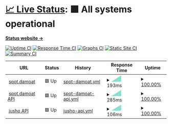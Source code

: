 # [📈 Live Status](https://Adsenser.github.io/upptime): <!--live status--> **🟩 All systems operational**

[**Status website →**](https://Adsenser.github.io/upptime)

[![Uptime CI](https://github.com/Adsenser/upptime/workflows/Uptime%20CI/badge.svg)](https://github.com/Adsenser/upptime/actions?query=workflow%3A%22Uptime+CI%22)
[![Response Time CI](https://github.com/Adsenser/upptime/workflows/Response%20Time%20CI/badge.svg)](https://github.com/Adsenser/upptime/actions?query=workflow%3A%22Response+Time+CI%22)
[![Graphs CI](https://github.com/Adsenser/upptime/workflows/Graphs%20CI/badge.svg)](https://github.com/Adsenser/upptime/actions?query=workflow%3A%22Graphs+CI%22)
[![Static Site CI](https://github.com/Adsenser/upptime/workflows/Static%20Site%20CI/badge.svg)](https://github.com/Adsenser/upptime/actions?query=workflow%3A%22Static+Site+CI%22)
[![Summary CI](https://github.com/Adsenser/upptime/workflows/Summary%20CI/badge.svg)](https://github.com/Adsenser/upptime/actions?query=workflow%3A%22Summary+CI%22)

<!--start: status pages-->
<!-- This summary is generated by Upptime (https://github.com/upptime/upptime) -->
<!-- Do not edit this manually, your changes will be overwritten -->
<!-- prettier-ignore -->
| URL | Status | History | Response Time | Uptime |
| --- | ------ | ------- | ------------- | ------ |
| <img alt="" src="https://icons.duckduckgo.com/ip3/spot.damoat.com.ico" height="13"> [spot.damoat](https://spot.damoat.com/) | 🟩 Up | [spot-damoat.yml](https://github.com/Adsenser/upptime/commits/HEAD/history/spot-damoat.yml) | <details><summary><img alt="Response time graph" src="./graphs/spot-damoat/response-time-week.png" height="20"> 193ms</summary><br><a href="https://Adsenser.github.io/upptime/history/spot-damoat"><img alt="Response time 193" src="https://img.shields.io/endpoint?url=https%3A%2F%2Fraw.githubusercontent.com%2FAdsenser%2Fupptime%2FHEAD%2Fapi%2Fspot-damoat%2Fresponse-time.json"></a><br><a href="https://Adsenser.github.io/upptime/history/spot-damoat"><img alt="24-hour response time 193" src="https://img.shields.io/endpoint?url=https%3A%2F%2Fraw.githubusercontent.com%2FAdsenser%2Fupptime%2FHEAD%2Fapi%2Fspot-damoat%2Fresponse-time-day.json"></a><br><a href="https://Adsenser.github.io/upptime/history/spot-damoat"><img alt="7-day response time 193" src="https://img.shields.io/endpoint?url=https%3A%2F%2Fraw.githubusercontent.com%2FAdsenser%2Fupptime%2FHEAD%2Fapi%2Fspot-damoat%2Fresponse-time-week.json"></a><br><a href="https://Adsenser.github.io/upptime/history/spot-damoat"><img alt="30-day response time 193" src="https://img.shields.io/endpoint?url=https%3A%2F%2Fraw.githubusercontent.com%2FAdsenser%2Fupptime%2FHEAD%2Fapi%2Fspot-damoat%2Fresponse-time-month.json"></a><br><a href="https://Adsenser.github.io/upptime/history/spot-damoat"><img alt="1-year response time 193" src="https://img.shields.io/endpoint?url=https%3A%2F%2Fraw.githubusercontent.com%2FAdsenser%2Fupptime%2FHEAD%2Fapi%2Fspot-damoat%2Fresponse-time-year.json"></a></details> | <details><summary><a href="https://Adsenser.github.io/upptime/history/spot-damoat">100.00%</a></summary><a href="https://Adsenser.github.io/upptime/history/spot-damoat"><img alt="All-time uptime 100.00%" src="https://img.shields.io/endpoint?url=https%3A%2F%2Fraw.githubusercontent.com%2FAdsenser%2Fupptime%2FHEAD%2Fapi%2Fspot-damoat%2Fuptime.json"></a><br><a href="https://Adsenser.github.io/upptime/history/spot-damoat"><img alt="24-hour uptime 100.00%" src="https://img.shields.io/endpoint?url=https%3A%2F%2Fraw.githubusercontent.com%2FAdsenser%2Fupptime%2FHEAD%2Fapi%2Fspot-damoat%2Fuptime-day.json"></a><br><a href="https://Adsenser.github.io/upptime/history/spot-damoat"><img alt="7-day uptime 100.00%" src="https://img.shields.io/endpoint?url=https%3A%2F%2Fraw.githubusercontent.com%2FAdsenser%2Fupptime%2FHEAD%2Fapi%2Fspot-damoat%2Fuptime-week.json"></a><br><a href="https://Adsenser.github.io/upptime/history/spot-damoat"><img alt="30-day uptime 100.00%" src="https://img.shields.io/endpoint?url=https%3A%2F%2Fraw.githubusercontent.com%2FAdsenser%2Fupptime%2FHEAD%2Fapi%2Fspot-damoat%2Fuptime-month.json"></a><br><a href="https://Adsenser.github.io/upptime/history/spot-damoat"><img alt="1-year uptime 100.00%" src="https://img.shields.io/endpoint?url=https%3A%2F%2Fraw.githubusercontent.com%2FAdsenser%2Fupptime%2FHEAD%2Fapi%2Fspot-damoat%2Fuptime-year.json"></a></details>
| <img alt="" src="https://icons.duckduckgo.com/ip3/api-spot.damoat.com.ico" height="13"> [spot.damoat API](https://api-spot.damoat.com/server.php?initial=true) | 🟩 Up | [spot-damoat-api.yml](https://github.com/Adsenser/upptime/commits/HEAD/history/spot-damoat-api.yml) | <details><summary><img alt="Response time graph" src="./graphs/spot-damoat-api/response-time-week.png" height="20"> 285ms</summary><br><a href="https://Adsenser.github.io/upptime/history/spot-damoat-api"><img alt="Response time 285" src="https://img.shields.io/endpoint?url=https%3A%2F%2Fraw.githubusercontent.com%2FAdsenser%2Fupptime%2FHEAD%2Fapi%2Fspot-damoat-api%2Fresponse-time.json"></a><br><a href="https://Adsenser.github.io/upptime/history/spot-damoat-api"><img alt="24-hour response time 285" src="https://img.shields.io/endpoint?url=https%3A%2F%2Fraw.githubusercontent.com%2FAdsenser%2Fupptime%2FHEAD%2Fapi%2Fspot-damoat-api%2Fresponse-time-day.json"></a><br><a href="https://Adsenser.github.io/upptime/history/spot-damoat-api"><img alt="7-day response time 285" src="https://img.shields.io/endpoint?url=https%3A%2F%2Fraw.githubusercontent.com%2FAdsenser%2Fupptime%2FHEAD%2Fapi%2Fspot-damoat-api%2Fresponse-time-week.json"></a><br><a href="https://Adsenser.github.io/upptime/history/spot-damoat-api"><img alt="30-day response time 285" src="https://img.shields.io/endpoint?url=https%3A%2F%2Fraw.githubusercontent.com%2FAdsenser%2Fupptime%2FHEAD%2Fapi%2Fspot-damoat-api%2Fresponse-time-month.json"></a><br><a href="https://Adsenser.github.io/upptime/history/spot-damoat-api"><img alt="1-year response time 285" src="https://img.shields.io/endpoint?url=https%3A%2F%2Fraw.githubusercontent.com%2FAdsenser%2Fupptime%2FHEAD%2Fapi%2Fspot-damoat-api%2Fresponse-time-year.json"></a></details> | <details><summary><a href="https://Adsenser.github.io/upptime/history/spot-damoat-api">100.00%</a></summary><a href="https://Adsenser.github.io/upptime/history/spot-damoat-api"><img alt="All-time uptime 100.00%" src="https://img.shields.io/endpoint?url=https%3A%2F%2Fraw.githubusercontent.com%2FAdsenser%2Fupptime%2FHEAD%2Fapi%2Fspot-damoat-api%2Fuptime.json"></a><br><a href="https://Adsenser.github.io/upptime/history/spot-damoat-api"><img alt="24-hour uptime 100.00%" src="https://img.shields.io/endpoint?url=https%3A%2F%2Fraw.githubusercontent.com%2FAdsenser%2Fupptime%2FHEAD%2Fapi%2Fspot-damoat-api%2Fuptime-day.json"></a><br><a href="https://Adsenser.github.io/upptime/history/spot-damoat-api"><img alt="7-day uptime 100.00%" src="https://img.shields.io/endpoint?url=https%3A%2F%2Fraw.githubusercontent.com%2FAdsenser%2Fupptime%2FHEAD%2Fapi%2Fspot-damoat-api%2Fuptime-week.json"></a><br><a href="https://Adsenser.github.io/upptime/history/spot-damoat-api"><img alt="30-day uptime 100.00%" src="https://img.shields.io/endpoint?url=https%3A%2F%2Fraw.githubusercontent.com%2FAdsenser%2Fupptime%2FHEAD%2Fapi%2Fspot-damoat-api%2Fuptime-month.json"></a><br><a href="https://Adsenser.github.io/upptime/history/spot-damoat-api"><img alt="1-year uptime 100.00%" src="https://img.shields.io/endpoint?url=https%3A%2F%2Fraw.githubusercontent.com%2FAdsenser%2Fupptime%2FHEAD%2Fapi%2Fspot-damoat-api%2Fuptime-year.json"></a></details>
| <img alt="" src="https://icons.duckduckgo.com/ip3/madefor.github.io.ico" height="13"> [jusho API](https://madefor.github.io/postal-code-api/api/v1/350/1106.json) | 🟩 Up | [jusho-api.yml](https://github.com/Adsenser/upptime/commits/HEAD/history/jusho-api.yml) | <details><summary><img alt="Response time graph" src="./graphs/jusho-api/response-time-week.png" height="20"> 106ms</summary><br><a href="https://Adsenser.github.io/upptime/history/jusho-api"><img alt="Response time 106" src="https://img.shields.io/endpoint?url=https%3A%2F%2Fraw.githubusercontent.com%2FAdsenser%2Fupptime%2FHEAD%2Fapi%2Fjusho-api%2Fresponse-time.json"></a><br><a href="https://Adsenser.github.io/upptime/history/jusho-api"><img alt="24-hour response time 106" src="https://img.shields.io/endpoint?url=https%3A%2F%2Fraw.githubusercontent.com%2FAdsenser%2Fupptime%2FHEAD%2Fapi%2Fjusho-api%2Fresponse-time-day.json"></a><br><a href="https://Adsenser.github.io/upptime/history/jusho-api"><img alt="7-day response time 106" src="https://img.shields.io/endpoint?url=https%3A%2F%2Fraw.githubusercontent.com%2FAdsenser%2Fupptime%2FHEAD%2Fapi%2Fjusho-api%2Fresponse-time-week.json"></a><br><a href="https://Adsenser.github.io/upptime/history/jusho-api"><img alt="30-day response time 106" src="https://img.shields.io/endpoint?url=https%3A%2F%2Fraw.githubusercontent.com%2FAdsenser%2Fupptime%2FHEAD%2Fapi%2Fjusho-api%2Fresponse-time-month.json"></a><br><a href="https://Adsenser.github.io/upptime/history/jusho-api"><img alt="1-year response time 106" src="https://img.shields.io/endpoint?url=https%3A%2F%2Fraw.githubusercontent.com%2FAdsenser%2Fupptime%2FHEAD%2Fapi%2Fjusho-api%2Fresponse-time-year.json"></a></details> | <details><summary><a href="https://Adsenser.github.io/upptime/history/jusho-api">100.00%</a></summary><a href="https://Adsenser.github.io/upptime/history/jusho-api"><img alt="All-time uptime 100.00%" src="https://img.shields.io/endpoint?url=https%3A%2F%2Fraw.githubusercontent.com%2FAdsenser%2Fupptime%2FHEAD%2Fapi%2Fjusho-api%2Fuptime.json"></a><br><a href="https://Adsenser.github.io/upptime/history/jusho-api"><img alt="24-hour uptime 100.00%" src="https://img.shields.io/endpoint?url=https%3A%2F%2Fraw.githubusercontent.com%2FAdsenser%2Fupptime%2FHEAD%2Fapi%2Fjusho-api%2Fuptime-day.json"></a><br><a href="https://Adsenser.github.io/upptime/history/jusho-api"><img alt="7-day uptime 100.00%" src="https://img.shields.io/endpoint?url=https%3A%2F%2Fraw.githubusercontent.com%2FAdsenser%2Fupptime%2FHEAD%2Fapi%2Fjusho-api%2Fuptime-week.json"></a><br><a href="https://Adsenser.github.io/upptime/history/jusho-api"><img alt="30-day uptime 100.00%" src="https://img.shields.io/endpoint?url=https%3A%2F%2Fraw.githubusercontent.com%2FAdsenser%2Fupptime%2FHEAD%2Fapi%2Fjusho-api%2Fuptime-month.json"></a><br><a href="https://Adsenser.github.io/upptime/history/jusho-api"><img alt="1-year uptime 100.00%" src="https://img.shields.io/endpoint?url=https%3A%2F%2Fraw.githubusercontent.com%2FAdsenser%2Fupptime%2FHEAD%2Fapi%2Fjusho-api%2Fuptime-year.json"></a></details>

<!--end: status pages-->
